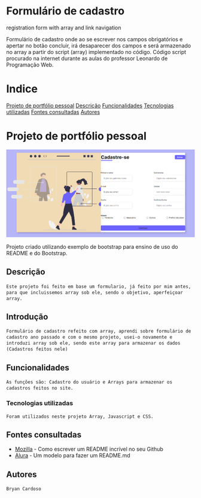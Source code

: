 # Formulário de cadastro
registration form with array and link navigation

Formulário de cadastro onde ao se escrever nos campos obrigatórios e apertar no botão concluir, irá desaparecer dos campos e será armazenado no array a partir do script (array) implementado no código. Código script procurado na internet durante as aulas do professor Leonardo de Programação Web.
# Indice

[Projeto de portfólio pessoal](#projeto-de-portf%C3%B3lio-pessoal)
[Descrição](#descri%C3%A7%C3%A3o)
[Funcionalidades](https://github.com/bryancardosoo/formcadas-w-array#funcionalidades)
[Tecnologias utilizadas](#tecnologias-utilizadas)
[Fontes consultadas](#fontes-consultadas)
[Autores](#autores)  

# Projeto de portfólio pessoal  

![Capa do projeto](assets/img/capa.png)

Projeto criado utilizando exemplo de bootstrap para ensino de uso do README e do Bootstrap.

##   Descrição 
```
Este projeto foi feito em base um formulario, já feito por mim antes, para que incluissemos array sob ele, sendo o objetivo, aperfeiçoar array.
```
##   Introdução
```
Formulário de cadastro refeito com array, aprendi sobre formulário de cadastro ano passado e com o mesmo projeto, usei-o novamente e introduzi array sob ele, sendo este array para armazenar os dados (Cadastros feitos nele)
```
##   Funcionalidades
```
As funções são: Cadastro do usuário e Arrays para armazenar os cadastros feitos no site.
```
### Tecnologias utilizadas
```
Foram utilizados neste projeto Array, Javascript e CSS.
```
## Fontes consultadas
* [Mozilla](https://www.mozilla.org/pt-BR/?v=2) - Como escrever um README incrível no seu Github
* [Alura](https://stackoverflow.com/-) - Um modelo para fazer um README.md
## Autores
```
Bryan Cardoso
```
